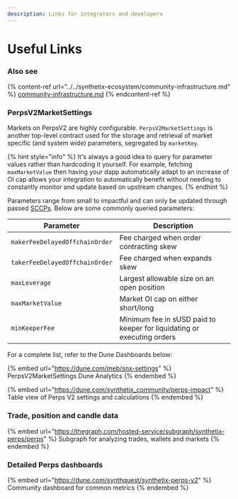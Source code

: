 ```yaml
---
description: Links for integrators and developers
---
```


# Useful Links

### Also see&#x20;

{% content-ref url="../../synthetix-ecosystem/community-infrastructure.md" %}
[community-infrastructure.md](../../synthetix-ecosystem/community-infrastructure.md)
{% endcontent-ref %}

### PerpsV2MarketSettings

Markets on PerpsV2 are highly configurable. `PerpsV2MarketSettings` is another top-level contract used for the storage and retrieval of market specific (and system wide) parameters, segregated by `marketKey`.

{% hint style="info" %}
It's always a good idea to query for parameter values rather than hardcoding it yourself. For example, fetching `maxMarketValue` then having your dapp automatically adapt to an increase of OI cap allows your integration to automatically benefit without needing to constantly monitor and update based on upstream changes.
{% endhint %}

Parameters range from small to impactful and can only be updated through passed [SCCPs](../../dao/how-to-write-sip-sccps.md). Below are some commonly queried parameters:

| Parameter                      | Description                                                            |
| ------------------------------ | ---------------------------------------------------------------------- |
| `makerFeeDelayedOffchainOrder` | Fee charged when order contracting skew                                |
| `takerFeeDelayedOffchainOrder` | Fee charged when expands skew                                          |
| `maxLeverage`                  | Largest allowable size on an open position                             |
| `maxMarketValue`               | Market OI cap on either short/long                                     |
| `minKeeperFee`                 | Minimum fee in sUSD paid to keeper for liquidating or executing orders |

For a complete list, refer to the Dune Dashboards below:

{% embed url="https://dune.com/meb/snx-settings" %}
PerpsV2MarketSettings Dune Analytics
{% endembed %}

{% embed url="https://dune.com/synthetix_community/perps-impact" %}
Table view of Perps V2 settings and calculations
{% endembed %}



### Trade, position and candle data

{% embed url="https://thegraph.com/hosted-service/subgraph/synthetix-perps/perps" %}
Subgraph for analyzing trades, wallets and markets
{% endembed %}

### Detailed Perps dashboards

{% embed url="https://dune.com/synthquest/synthetix-perps-v2" %}
Community dashboard for common metrics
{% endembed %}
